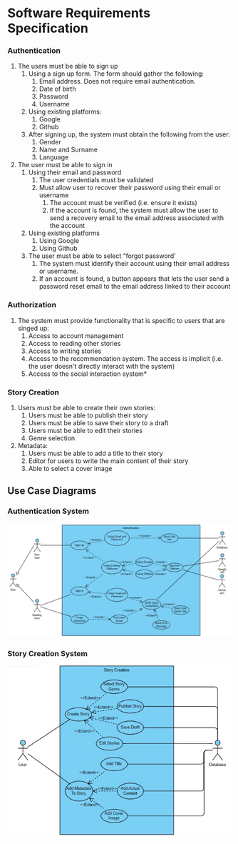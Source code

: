 # Software Requirements Specification

### Authentication

<ol className="srs-bullets">
  <li>The users must be able to sign up  
    <ol className="srs-bullets">
      <li>Using a sign up form. The form should gather the following:
        <ol className="srs-bullets">
          <li>Email address. Does not require email authentication.</li>
          <li>Date of birth</li>
          <li>Password</li>
          <li>Username</li>
        </ol>
       </li>
      <li>Using existing platforms:
        <ol className="srs-bullets">
          <li>Google</li>
          <li>Github</li>
        </ol>
      </li>
      <li> After signing up, the system must obtain the following from the user:
        <ol className="srs-bullets">
          <li>Gender</li>
          <li>Name and Surname</li>
          <li>Language</li>
        </ol>
      </li>
    </ol>
  </li>
  <li>The user must be able to sign in
    <ol className="srs-bullets">
      <li>Using their email and password
        <ol className="srs-bullets">
          <li>The user credentials must be validated</li>
          <li>Must allow user to recover their password using their email or username
            <ol className="srs-bullets">
              <li>The account must be verified (i.e. ensure it exists)</li>
              <li>If the account is found, the system must allow the user to send a recovery email to the email address associated with the account</li>
            </ol>
          </li>
        </ol>
      </li>
      <li>Using existing platforms
        <ol className="srs-bullets">
          <li>Using Google</li>
          <li>Using Github</li>
        </ol>
      </li>
      <li>The user must be able to select “forgot password’
        <ol className="srs-bullets">
          <li>The system must identify their account using their email address or username.</li>
          <li>If an account is found, a button appears that lets the user send a password reset email to the email address linked to their account</li>
        </ol>
      </li>
    </ol>
  </li>
</ol>

### Authorization

<ol className="srs-bullets">
  <li>The system must provide functionality that is specific to users that are singed up:
    <ol className="srs-bullets">
      <li>Access to account management</li>
      <li>Access to reading other stories</li>
      <li>Access to writing stories</li>
      <li>Access to the recommendation system. The access is implicit (i.e. the user doesn't directly interact with the system)</li>
      <li>Access to the social interaction system*</li>
    </ol>
  </li>
</ol>

### Story Creation

<ol className="srs-bullets">
  <li>Users must be able to create their own stories:
    <ol className='srs-bullets'>
      <li>Users must be able to publish their story</li>
      <li>Users must be able to save their story to a draft</li>
      <li>Users must be able to edit their stories</li>
      <li>Genre selection</li>
    </ol>
  </li>
  <li>Metadata:
    <ol className='srs-bullets'>
      <li>Users must be able to add a title to their story</li>
      <li>Editor for users to write the main content of their story</li>
      <li>Able to select a cover image</li>
    </ol>
  </li>
</ol>

## Use Case Diagrams

### Authentication System

![Authentication System](./images/AuthenticationUseCase.jpg)

### Story Creation System

![Story Creation System](./images/StoryCreationUseCase.jpg)

<!-- ### View Story System

![View Story System](./images/ViewStoryUseCase.jpg) -->
